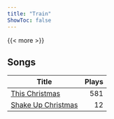 ```yaml
---
title: "Train"
ShowToc: false
---
```


{{< more >}}

## Songs
Title | Plays 
----- | -----: 
[This Christmas](/songs/this-christmas) | 581
[Shake Up Christmas](/songs/shake-up-christmas) | 12

